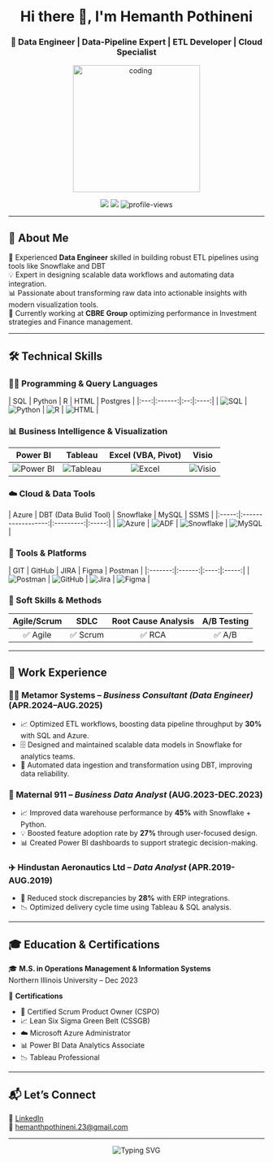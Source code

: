 <!-- Profile README for Hemanth Pothineni -->

<h1 align="center">Hi there 👋, I'm Hemanth Pothineni</h1>
<h3 align="center">🎯 Data Engineer | Data-Pipeline Expert | ETL Developer | Cloud Specialist </h3>

<p align="center">
  <img src="https://media.giphy.com/media/qgQUggAC3Pfv687qPC/giphy.gif" width="250" alt="coding">
</p>

<p align="center">
  <a href="mailto:hemanthpothineni.23@gmail.com"><img src="https://img.shields.io/badge/Email-D14836?style=flat-square&logo=gmail&logoColor=white"/></a>
  <a href="https://www.linkedin.com/in/hp09/"><img src="https://img.shields.io/badge/LinkedIn-blue?style=flat-square&logo=linkedin&logoColor=white"/></a>
  <img src="https://komarev.com/ghpvc/?username=hp09&style=flat-square&color=blue" alt="profile-views"/>
</p>

---

## 🧠 About Me

🌟 Experienced **Data Engineer** skilled in building robust ETL pipelines using tools like Snowflake and DBT  
💡 Expert in designing scalable data workflows and automating data integration.  
📊 Passionate about transforming raw data into actionable insights with modern visualization tools.  
🚀 Currently working at **CBRE Group** optimizing performance in Investment strategies and Finance management.

---

## 🛠 Technical Skills

### 👨‍💻 Programming & Query Languages
| SQL | Python | R | HTML | Postgres |
|:---:|:------:|:--:|:----:|
| ![SQL](https://img.shields.io/badge/-SQL-4479A1?style=for-the-badge&logo=mysql&logoColor=white) | ![Python](https://img.shields.io/badge/-Python-3776AB?style=for-the-badge&logo=python&logoColor=white) | ![R](https://img.shields.io/badge/-R-276DC3?style=for-the-badge&logo=r&logoColor=white) | ![HTML](https://img.shields.io/badge/-HTML5-E34F26?style=for-the-badge&logo=html5&logoColor=white) |

### 📊 Business Intelligence & Visualization
| Power BI | Tableau | Excel (VBA, Pivot) | Visio |
|:--------:|:--------:|:------------------:|:-----:|
| ![Power BI](https://img.shields.io/badge/-Power%20BI-F2C811?style=for-the-badge&logo=powerbi&logoColor=black) | ![Tableau](https://img.shields.io/badge/-Tableau-E97627?style=for-the-badge&logo=tableau&logoColor=white) | ![Excel](https://img.shields.io/badge/-Excel-217346?style=for-the-badge&logo=microsoft-excel&logoColor=white) | ![Visio](https://img.shields.io/badge/-Visio-3955A3?style=for-the-badge&logo=microsoft&logoColor=white) |

### ☁️ Cloud & Data Tools
| Azure | DBT (Data Bulid Tool) | Snowflake | MySQL | SSMS |
|:-----:|:------------------:|:---------:|:-----:|
| ![Azure](https://img.shields.io/badge/-Azure-0078D4?style=for-the-badge&logo=microsoft-azure&logoColor=white) | ![ADF](https://img.shields.io/badge/-Azure%20Data%20Factory-0078D4?style=for-the-badge&logo=microsoft&logoColor=white) | ![Snowflake](https://img.shields.io/badge/-Snowflake-29B2FE?style=for-the-badge&logo=snowflake&logoColor=white) | ![MySQL](https://img.shields.io/badge/-MySQL-005C84?style=for-the-badge&logo=mysql&logoColor=white) |

### 🔧 Tools & Platforms
| GIT | GitHub | JIRA | Figma | Postman |
|:-------:|:------:|:----:|:-----:|
| ![Postman](https://img.shields.io/badge/-Postman-FF6C37?style=for-the-badge&logo=postman&logoColor=white) | ![GitHub](https://img.shields.io/badge/-GitHub-181717?style=for-the-badge&logo=github&logoColor=white) | ![Jira](https://img.shields.io/badge/-Jira-0052CC?style=for-the-badge&logo=jira&logoColor=white) | ![Figma](https://img.shields.io/badge/-Figma-F24E1E?style=for-the-badge&logo=figma&logoColor=white) |

### 🧠 Soft Skills & Methods
| Agile/Scrum | SDLC | Root Cause Analysis | A/B Testing |
|:-----------:|:----:|:-------------------:|:-----------:|
| ✅ Agile | ✅ Scrum | ✅ RCA | ✅ A/B |

---

## 💼 Work Experience

### 👨‍💼 Metamor Systems – *Business Consultant (Data Engineer)* (APR.2024–AUG.2025)
- 📈 Optimized ETL workflows, boosting data pipeline throughput by **30%** with SQL and Azure.
- 🗄️ Designed and maintained scalable data models in Snowflake for analytics teams.
- 🔄 Automated data ingestion and transformation using DBT, improving data reliability.

### 🏥 Maternal 911 – *Business Data Analyst* (AUG.2023-DEC.2023)
- 📈 Improved data warehouse performance by **45%** with Snowflake + Python.
- 💡 Boosted feature adoption rate by **27%** through user-focused design.
- 📊 Created Power BI dashboards to support strategic decision-making.

### ✈️ Hindustan Aeronautics Ltd – *Data Analyst* (APR.2019-AUG.2019)
- 🧠 Reduced stock discrepancies by **28%** with ERP integrations.
- 📉 Optimized delivery cycle time using Tableau & SQL analysis.

---

## 🎓 Education & Certifications

🎓 **M.S. in Operations Management & Information Systems**  
Northern Illinois University – Dec 2023

📜 **Certifications**  
- 🏅 Certified Scrum Product Owner (CSPO)  
- 📈 Lean Six Sigma Green Belt (CSSGB)  
- ☁️ Microsoft Azure Administrator  
- 📊 Power BI Data Analytics Associate  
- 📉 Tableau Professional

---

## 📬 Let’s Connect

💼 [LinkedIn](https://www.linkedin.com/in/hp09/)  
📧 [hemanthpothineni.23@gmail.com](mailto:hemanthpothineni.23@gmail.com)

---

<p align="center">
  <img src="https://readme-typing-svg.herokuapp.com?font=Fira+Code&duration=3000&pause=1000&center=true&vCenter=true&width=450&lines=Thanks+for+visiting!+😊;Let's+connect+and+create+impact!;Always+learning+📚;Always+building+💡" alt="Typing SVG" />
</p>

